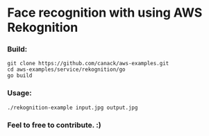 # Face recognition with using AWS Rekognition

### Build:

```shell
git clone https://github.com/canack/aws-examples.git
cd aws-examples/service/rekognition/go
go build
```

### Usage:
```shell
./rekognition-example input.jpg output.jpg
```

### Feel to free to contribute. :)